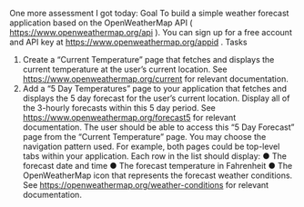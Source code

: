 One more assessment I got today:
Goal
To build a simple weather forecast application based on the OpenWeatherMap API
( https://www.openweathermap.org/api ). You can sign up for a free account and API key
at https://www.openweathermap.org/appid .
Tasks

1.  Create a “Current Temperature” page that fetches and displays the current temperature
    at the user’s current location.
    See https://www.openweathermap.org/current for relevant documentation.
2.  Add a “5 Day Temperatures” page to your application that fetches and displays the 5 day
    forecast for the user’s current location. Display all of the 3-hourly forecasts within this 5
    day period.
    See https://www.openweathermap.org/forecast5 for relevant documentation.
    The user should be able to access this “5 Day Forecast” page from the “Current
    Temperature” page. You may choose the navigation pattern used. For example, both
    pages could be top-level tabs within your application.
    Each row in the list should display:
    ● The forecast date and time
    ● The forecast temperature in Fahrenheit
    ● The OpenWeatherMap icon that represents the forecast weather conditions.
    See https://openweathermap.org/weather-conditions for relevant documentation.
